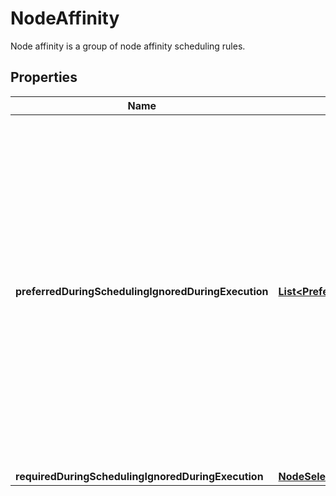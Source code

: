 

# NodeAffinity

Node affinity is a group of node affinity scheduling rules.

## Properties

Name | Type | Description | Notes
------------ | ------------- | ------------- | -------------
**preferredDuringSchedulingIgnoredDuringExecution** | [**List&lt;PreferredSchedulingTerm&gt;**](PreferredSchedulingTerm.md) | The scheduler will prefer to schedule pods to nodes that satisfy the affinity expressions specified by this field, but it may choose a node that violates one or more of the expressions. The node that is most preferred is the one with the greatest sum of weights, i.e. for each node that meets all of the scheduling requirements (resource request, requiredDuringScheduling affinity expressions, etc.), compute a sum by iterating through the elements of this field and adding \&quot;weight\&quot; to the sum if the node matches the corresponding matchExpressions; the node(s) with the highest sum are the most preferred. |  [optional]
**requiredDuringSchedulingIgnoredDuringExecution** | [**NodeSelector**](NodeSelector.md) |  |  [optional]



